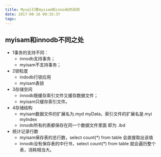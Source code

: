 ```yaml
---
title: Mysql引擎myisam和innodb的异同
date: 2017-08-16 09:35:37
tags:
---
```

## myisam和innodb不同之处

* 1事务的支持不同：
  * innodb支持事务；
  * myisam不支持事务；
* 2锁粒度
  * indodb行锁应用
  * myisam表锁
* 3存储空间
  * innodb既缓存索引文件又缓存数据文件；
  * myisam只缓存索引文件。
* 4存储结构
  * myisam数据文件的扩展名为.myd myData，索引文件的扩展名是.myi myIndex
  * innodb所有的表都保存在同一个数据文件里面 即为 .ibd
* 统计记录行数
  * myisam保存表的总行数，select count(*) from table 会直接取出该值
  * innodb没有保存表的中行书，select count(*) from table 就会遍历整个表，消耗相当大。